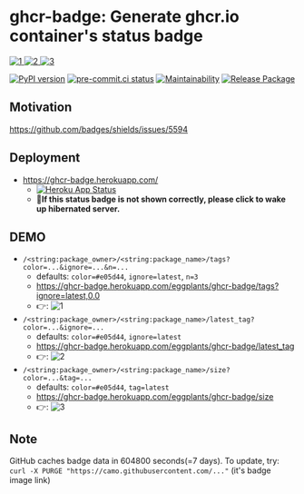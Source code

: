 # ghcr-badge: Generate ghcr.io container's status badge

[![1] ![2] ![3]](https://github.com/eggplants/ghcr-badge/pkgs/container/ghcr-badge)

[![PyPI version](
  https://badge.fury.io/py/ghcr-badge.svg
  )](
  https://badge.fury.io/py/ghcr-badge
) [![pre-commit.ci status](
  https://results.pre-commit.ci/badge/github/eggplants/ghcr-badge/master.svg
  )](
  https://results.pre-commit.ci/latest/github/eggplants/ghcr-badge/master
) [![Maintainability](
  https://api.codeclimate.com/v1/badges/f77401f6fb543dd8c436/maintainability
  )](
  https://codeclimate.com/github/eggplants/ghcr-badge/maintainability
) [![Release Package](
  https://github.com/eggplants/ghcr-badge/actions/workflows/release.yml/badge.svg
  )](
  https://github.com/eggplants/ghcr-badge/actions/workflows/release.yml
)

## Motivation

<https://github.com/badges/shields/issues/5594>

## Deployment

- <https://ghcr-badge.herokuapp.com/>
  - [![Heroku App Status](http://heroku-shields.herokuapp.com/ghcr-badge)](https://ghcr-badge.herokuapp.com)
  - **🖕If this status badge is not shown correctly, please click to wake up hibernated server.**

## DEMO

- `/<string:package_owner>/<string:package_name>/tags?color=...&ignore=...&n=...`
  - defaults: `color=#e05d44`, `ignore=latest`, `n=3`
  - <https://ghcr-badge.herokuapp.com/eggplants/ghcr-badge/tags?ignore=latest,0.0>
  - 👉: ![1]
- `/<string:package_owner>/<string:package_name>/latest_tag?color=...&ignore=...`
  - defaults: `color=#e05d44`, `ignore=latest`
  - <https://ghcr-badge.herokuapp.com/eggplants/ghcr-badge/latest_tag>
  - 👉: ![2]
- `/<string:package_owner>/<string:package_name>/size?color=...&tag=...`
  - defaults: `color=#e05d44`, `tag=latest`
  - <https://ghcr-badge.herokuapp.com/eggplants/ghcr-badge/size>
  - 👉: ![3]

## Note

GitHub caches badge data in 604800 seconds(=7 days). To update, try: `curl -X PURGE "https://camo.githubusercontent.com/..."` (it's badge image link)

[1]: https://ghcr-badge.herokuapp.com/eggplants/ghcr-badge/tags?ignore=latest,0.0
[2]: https://ghcr-badge.herokuapp.com/eggplants/ghcr-badge/latest_tag
[3]: https://ghcr-badge.herokuapp.com/eggplants/ghcr-badge/size
